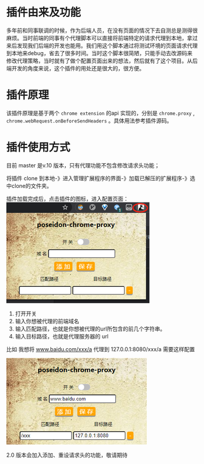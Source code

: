 # 插件由来及功能

多年前和同事联调的时候，作为后端人员，在没有页面的情况下去自测总是测得很麻烦。当时前端的同事有个代理脚本可以直接将前端特定的请求代理到本地，拿过来后发现我们后端的开发也能用。我们用这个脚本通过将测试环境的页面请求代理到本地来debug，省去了很多时间。当时这个脚本很简陋，只能手动去改源码来修改代理策略，当时就有了做个配置页面出来的想法，然后就有了这个项目。从后端开发的角度来说，这个插件的用处还是很大的，很方便。

# 插件原理

该插件原理是基于两个 `chrome extension` 的api 实现的，分别是 `chrome.proxy` , `chrome.webRequest.onBeforeSendHeaders` 。具体用法参考插件源码。


# 插件使用方式

目前 master 是v.10 版本，只有代理功能不包含修改请求头功能；

将插件 clone 到本地-》进入管理扩展程序的界面-》加载已解压的扩展程序-》选中clone的文件夹。

插件加载完成后，点击插件的图标，进入配置页面：
![](./img/1609925558(1).png)

1. 打开开关
2. 输入你想被代理的前端域名 
3. 输入匹配路径，也就是你想被代理的url所包含的前几个字符串。
4. 输入目标路径，也就是代理服务器的 url

比如 我想将 www.baidu.com/xxx/a 代理到 127.0.0.1:8080/xxx/a 需要这样配置

![xx](./img/1609926222(1).png)

2.0 版本会加入添加、重设请求头的功能，敬请期待